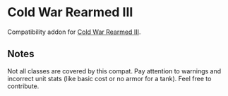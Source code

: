 # Cold War Rearmed III

Compatibility addon for [Cold War Rearmed III](https://steamcommunity.com/workshop/filedetails/?id=2316343124).

## Notes

Not all classes are covered by this compat. Pay attention to warnings and incorrect unit stats (like basic cost or no armor for a tank). Feel free to contribute.
